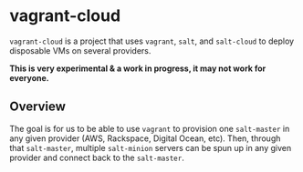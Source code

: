 vagrant-cloud
=============

``vagrant-cloud`` is a project that uses ``vagrant``, ``salt``, and ``salt-cloud`` to 
deploy disposable VMs on several providers. 

__This is very experimental & a work in progress, it may not work for everyone.__

## Overview

The goal is for us to be able to use ``vagrant`` to provision one ``salt-master``
in any given provider (AWS, Rackspace, Digital Ocean, etc). Then, through that
``salt-master``, multiple ``salt-minion`` servers can be spun up in any given provider and
connect back to the ``salt-master``.

